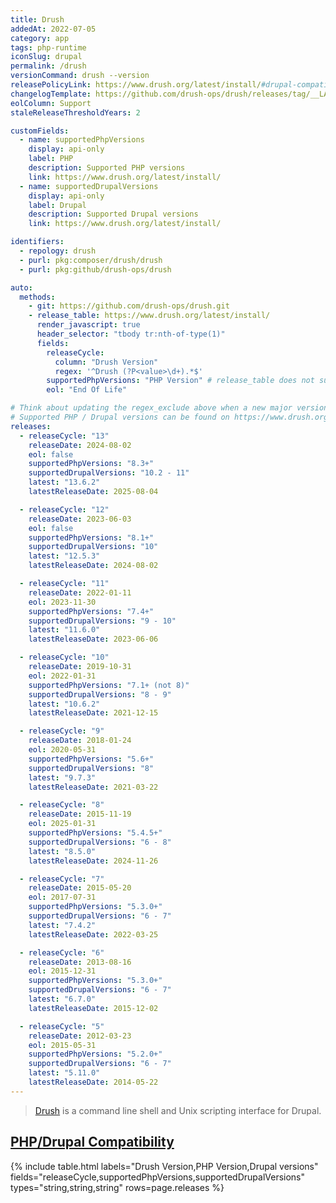 ```yaml
---
title: Drush
addedAt: 2022-07-05
category: app
tags: php-runtime
iconSlug: drupal
permalink: /drush
versionCommand: drush --version
releasePolicyLink: https://www.drush.org/latest/install/#drupal-compatibility
changelogTemplate: https://github.com/drush-ops/drush/releases/tag/__LATEST__
eolColumn: Support
staleReleaseThresholdYears: 2

customFields:
  - name: supportedPhpVersions
    display: api-only
    label: PHP
    description: Supported PHP versions
    link: https://www.drush.org/latest/install/
  - name: supportedDrupalVersions
    display: api-only
    label: Drupal
    description: Supported Drupal versions
    link: https://www.drush.org/latest/install/

identifiers:
  - repology: drush
  - purl: pkg:composer/drush/drush
  - purl: pkg:github/drush-ops/drush

auto:
  methods:
    - git: https://github.com/drush-ops/drush.git
    - release_table: https://www.drush.org/latest/install/
      render_javascript: true
      header_selector: "tbody tr:nth-of-type(1)"
      fields:
        releaseCycle:
          column: "Drush Version"
          regex: '^Drush (?P<value>\d+).*$'
        supportedPhpVersions: "PHP Version" # release_table does not support the retrieval of Drupal versions
        eol: "End Of Life"

# Think about updating the regex_exclude above when a new major version is added.
# Supported PHP / Drupal versions can be found on https://www.drush.org/latest/install/.
releases:
  - releaseCycle: "13"
    releaseDate: 2024-08-02
    eol: false
    supportedPhpVersions: "8.3+"
    supportedDrupalVersions: "10.2 - 11"
    latest: "13.6.2"
    latestReleaseDate: 2025-08-04

  - releaseCycle: "12"
    releaseDate: 2023-06-03
    eol: false
    supportedPhpVersions: "8.1+"
    supportedDrupalVersions: "10"
    latest: "12.5.3"
    latestReleaseDate: 2024-08-02

  - releaseCycle: "11"
    releaseDate: 2022-01-11
    eol: 2023-11-30
    supportedPhpVersions: "7.4+"
    supportedDrupalVersions: "9 - 10"
    latest: "11.6.0"
    latestReleaseDate: 2023-06-06

  - releaseCycle: "10"
    releaseDate: 2019-10-31
    eol: 2022-01-31
    supportedPhpVersions: "7.1+ (not 8)"
    supportedDrupalVersions: "8 - 9"
    latest: "10.6.2"
    latestReleaseDate: 2021-12-15

  - releaseCycle: "9"
    releaseDate: 2018-01-24
    eol: 2020-05-31
    supportedPhpVersions: "5.6+"
    supportedDrupalVersions: "8"
    latest: "9.7.3"
    latestReleaseDate: 2021-03-22

  - releaseCycle: "8"
    releaseDate: 2015-11-19
    eol: 2025-01-31
    supportedPhpVersions: "5.4.5+"
    supportedDrupalVersions: "6 - 8"
    latest: "8.5.0"
    latestReleaseDate: 2024-11-26

  - releaseCycle: "7"
    releaseDate: 2015-05-20
    eol: 2017-07-31
    supportedPhpVersions: "5.3.0+"
    supportedDrupalVersions: "6 - 7"
    latest: "7.4.2"
    latestReleaseDate: 2022-03-25

  - releaseCycle: "6"
    releaseDate: 2013-08-16
    eol: 2015-12-31
    supportedPhpVersions: "5.3.0+"
    supportedDrupalVersions: "6 - 7"
    latest: "6.7.0"
    latestReleaseDate: 2015-12-02

  - releaseCycle: "5"
    releaseDate: 2012-03-23
    eol: 2015-05-31
    supportedPhpVersions: "5.2.0+"
    supportedDrupalVersions: "6 - 7"
    latest: "5.11.0"
    latestReleaseDate: 2014-05-22
---
```


> [Drush](https://www.drush.org/) is a command line shell and Unix scripting interface for Drupal.

## [PHP/Drupal Compatibility](https://www.drush.org/latest/install/)

{% include table.html
labels="Drush Version,PHP Version,Drupal versions"
fields="releaseCycle,supportedPhpVersions,supportedDrupalVersions"
types="string,string,string"
rows=page.releases %}
